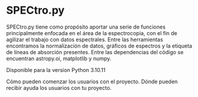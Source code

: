 # SPECtro.py
SPECtro.py tiene como propósito aportar una serie de funciones principalmente enfocada en el área de la espectrocopia, con el fin de agilizar el trabajo con datos espectrales. Entre las herramientas encontramos la normalización de datos, gráficos de espectros y la etiqueta de líneas de absorción presentes. 
Entre las dependencias del código se encuentran astropy.oi, matplotlib y numpy.

Disponible para la version Python 3.10.11


Cómo pueden comenzar los usuarios con el proyecto.
Dónde pueden recibir ayuda los usuarios con tu proyecto.
